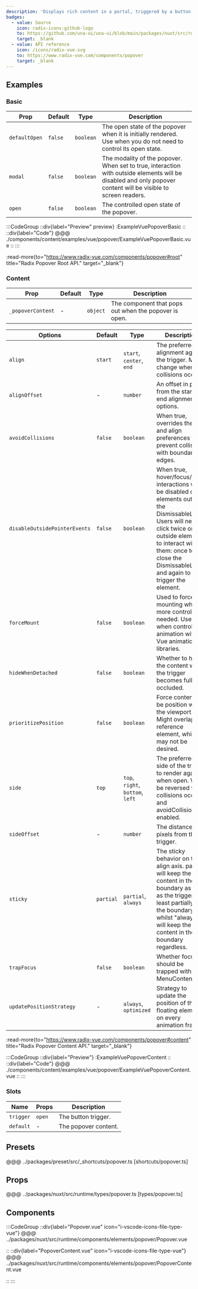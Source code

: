 ```yaml
---
description: 'Displays rich content in a portal, triggered by a button.'
badges:
  - value: Source
    icon: radix-icons:github-logo
    to: https://github.com/una-ui/una-ui/blob/main/packages/nuxt/src/runtime/components/elements/popover/Popover.vue
    target: _blank
  - value: API reference
    icon: /icons/radix-vue.svg
    to: https://www.radix-vue.com/components/popover
    target: _blank
---
```


## Examples

### Basic

| Prop          | Default | Type      | Description                                                                                                                                                   |
| ------------- | ------- | --------- | ------------------------------------------------------------------------------------------------------------------------------------------------------------- |
| `defaultOpen` | `false` | `boolean` | The open state of the popover when it is initially rendered. Use when you do not need to control its open state.                                              |
| `modal`       | `false` | `boolean` | The modality of the popover. When set to true, interaction with outside elements will be disabled and only popover content will be visible to screen readers. |
| `open`        | `false` | `boolean` | The controlled open state of the popover.                                                                                                                     |

:::CodeGroup
::div{label="Preview" preview}
:ExampleVuePopoverBasic
::
::div{label="Code"}
@@@ ./components/content/examples/vue/popover/ExampleVuePopoverBasic.vue
::
:::

:read-more{to="https://www.radix-vue.com/components/popover#root" title="Radix Popover Root API." target="_blank"}

### Content

| Prop              | Default | Type     | Description                                           |
| ----------------- | ------- | -------- | ----------------------------------------------------- |
| `_popoverContent` | -       | `object` | The component that pops out when the popover is open. |

| Options                       | Default   | Type                             | Description                                                                                                                                                                                                                                          |
| ----------------------------- | --------- | -------------------------------- | ---------------------------------------------------------------------------------------------------------------------------------------------------------------------------------------------------------------------------------------------------- |
| `align`                       | `start`   | `start`, `center`, `end`         | The preferred alignment against the trigger. May change when collisions occur.                                                                                                                                                                       |
| `alignOffset`                 | -         | `number`                         | An offset in pixels from the start or end alignment options.                                                                                                                                                                                         |
| `avoidCollisions`             | `false`   | `boolean`                        | When true, overrides the side and align preferences to prevent collisions with boundary edges.                                                                                                                                                       |
| `disableOutsidePointerEvents` | `false`   | `boolean`                        | When true, hover/focus/click interactions will be disabled on elements outside the DismissableLayer. Users will need to click twice on outside elements to interact with them: once to close the DismissableLayer, and again to trigger the element. |
| `forceMount`                  | `false`   | `boolean`                        | Used to force mounting when more control is needed. Useful when controlling animation with Vue animation libraries.                                                                                                                                  |
| `hideWhenDetached`            | `false`   | `boolean`                        | Whether to hide the content when the trigger becomes fully occluded.                                                                                                                                                                                 |
| `prioritizePosition`          | `false`   | `boolean`                        | Force content to be position within the viewport. Might overlap the reference element, which may not be desired.                                                                                                                                     |
| `side`                        | `top`     | `top`, `right`, `bottom`, `left` | The preferred side of the trigger to render against when open. Will be reversed when collisions occur and avoidCollisions is enabled.                                                                                                                |
| `sideOffset`                  | -         | `number`                         | The distance in pixels from the trigger.                                                                                                                                                                                                             |
| `sticky`                      | `partial` | `partial`, `always`              | The sticky behavior on the align axis. partial will keep the content in the boundary as long as the trigger is at least partially in the boundary whilst "always" will keep the content in the boundary regardless.                                  |
| `trapFocus`                   | `false`   | `boolean`                        | Whether focus should be trapped within the MenuContent                                                                                                                                                                                               |
| `updatePositionStrategy`      | -         | `always`, `optimized`            | Strategy to update the position of the floating element on every animation frame.                                                                                                                                                                    |

:read-more{to="https://www.radix-vue.com/components/popover#content" title="Radix Popover Content API." target="_blank"}

:::CodeGroup
  ::div{label="Preview"}
  :ExampleVuePopoverContent
  ::
  ::div{label="Code"}
  @@@ ./components/content/examples/vue/popover/ExampleVuePopoverContent.vue
  ::
:::

### Slots

| Name      | Props  | Description          |
| --------- | ------ | -------------------- |
| `trigger` | `open` | The button trigger.  |
| `default` | -      | The popover content. |

## Presets

@@@ ../packages/preset/src/_shortcuts/popover.ts [shortcuts/popover.ts]

## Props

@@@ ../packages/nuxt/src/runtime/types/popover.ts [types/popover.ts]

## Components

:::CodeGroup
::div{label="Popover.vue" icon="i-vscode-icons-file-type-vue"}
@@@ ../packages/nuxt/src/runtime/components/elements/popover/Popover.vue

::
::div{label="PopoverContent.vue" icon="i-vscode-icons-file-type-vue"}
@@@ ../packages/nuxt/src/runtime/components/elements/popover/PopoverContent.vue

::
:::
